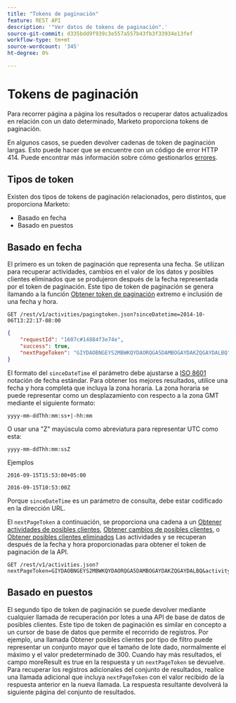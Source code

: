 ```yaml
---
title: "Tokens de paginación"
feature: REST API
description: '"Ver datos de tokens de paginación".'
source-git-commit: d335bdd9f939c3e557a557b43fb3f33934e13fef
workflow-type: tm+mt
source-wordcount: '345'
ht-degree: 0%

---
```



# Tokens de paginación

Para recorrer página a página los resultados o recuperar datos actualizados en relación con un dato determinado, Marketo proporciona tokens de paginación.

En algunos casos, se pueden devolver cadenas de token de paginación largas. Esto puede hacer que se encuentre con un código de error HTTP 414. Puede encontrar más información sobre cómo gestionarlos [errores](error-codes.md).

## Tipos de token

Existen dos tipos de tokens de paginación relacionados, pero distintos, que proporciona Marketo:

- Basado en fecha
- Basado en puestos

## Basado en fecha

El primero es un token de paginación que representa una fecha. Se utilizan para recuperar actividades, cambios en el valor de los datos y posibles clientes eliminados que se produjeron después de la fecha representada por el token de paginación. Este tipo de token de paginación se genera llamando a la función [Obtener token de paginación](https://developer.adobe.com/marketo-apis/api/mapi/#tag/Activities/operation/getActivitiesPagingTokenUsingGET) extremo e inclusión de una fecha y hora.

```
GET /rest/v1/activities/pagingtoken.json?sinceDatetime=2014-10-06T13:22:17-08:00
```

```json
{
    "requestId": "1607c#14884f3e74e",
    "success": true,
    "nextPageToken": "GIYDAOBNGEYS2MBWKQYDAORQGA5DAMBOGAYDAKZQGAYDALBQ"
}
```

El formato del `sinceDateTime` el parámetro debe ajustarse a [ISO 8601](https://en.wikipedia.org/wiki/ISO_8601) notación de fecha estándar. Para obtener los mejores resultados, utilice una fecha y hora completa que incluya la zona horaria. La zona horaria se puede representar como un desplazamiento con respecto a la zona GMT mediante el siguiente formato:

`yyyy-mm-ddThh:mm:ss+|-hh:mm`

O usar una &quot;Z&quot; mayúscula como abreviatura para representar UTC como esta:

`yyyy-mm-ddThh:mm:ssZ`

Ejemplos

`2016-09-15T15:53:00+05:00`

`2016-09-15T10:53:00Z`

Porque `sinceDateTime` es un parámetro de consulta, debe estar codificado en la dirección URL.

El `nextPageToken` a continuación, se proporciona una cadena a un [Obtener actividades de posibles clientes](https://developer.adobe.com/marketo-apis/api/mapi/#tag/Activities/operation/getLeadActivitiesUsingGET), [Obtener cambios de posibles clientes](https://developer.adobe.com/marketo-apis/api/mapi/#tag/Activities/operation/getLeadChangesUsingGET), o [Obtener posibles clientes eliminados](https://developer.adobe.com/marketo-apis/api/mapi/#tag/Activities/operation/getDeletedLeadsUsingGET) Las actividades y se recuperan después de la fecha y hora proporcionadas para obtener el token de paginación de la API.

```
GET /rest/v1/activities.json?nextPageToken=GIYDAOBNGEYS2MBWKQYDAORQGA5DAMBOGAYDAKZQGAYDALBQ&activityTypeIds=1&activityTypeIds=12
```

## Basado en puestos

El segundo tipo de token de paginación se puede devolver mediante cualquier llamada de recuperación por lotes a una API de base de datos de posibles clientes. Este tipo de token de paginación es similar en concepto a un cursor de base de datos que permite el recorrido de registros. Por ejemplo, una llamada Obtener posibles clientes por tipo de filtro puede representar un conjunto mayor que el tamaño de lote dado, normalmente el máximo y el valor predeterminado de 300. Cuando hay más resultados, el campo moreResult es true en la respuesta y un `nextPageToken` se devuelve. Para recuperar los registros adicionales del conjunto de resultados, realice una llamada adicional que incluya `nextPageToken` con el valor recibido de la respuesta anterior en la nueva llamada. La respuesta resultante devolverá la siguiente página del conjunto de resultados.

